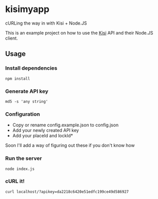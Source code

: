 # kisimyapp
cURLing the way in with Kisi + Node.JS

This is an example project on how to use the [Kisi](https://getkisi.com) API and their Node.JS client.

## Usage

### Install dependencies

```
npm install
```

### Generate API key
```
md5 -s 'any string'
```

### Configuration
- Copy or rename config.example.json to config.json
- Add your newly created API key
- Add your placeId and lockId*

Soon I'll add a way of figuring out these if you don't know how

### Run the server
```
node index.js
```

### cURL it!
```
curl localhost/?apikey=da2218c6420e51edfc199ce49d586927
```
